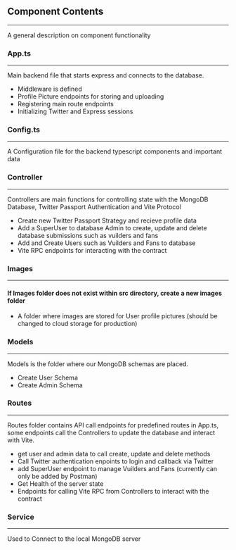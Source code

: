 ## Component Contents
---------------------

A general description on component functionality


### App.ts
------

Main backend file that starts express and connects to the database. 
- Middleware is defined
- Profile Picture endpoints for storing and uploading
- Registering main route endpoints
- Initializing Twitter and Express sessions


### Config.ts
------

A Configuration file for the backend typescript components
and important data


### Controller
----

Controllers are main functions for controlling state with the MongoDB Database, Twitter Passport Authentication and Vite Protocol
- Create new Twitter Passport Strategy and recieve profile data
- Add a SuperUser to database Admin to create, update and delete database submissions such as vuilders and fans
- Add and Create Users such as Vuilders and Fans to database
- Vite RPC endpoints for interacting with the contract

### Images
--------

#### If Images folder does not exist within src directory, create a new images folder

- A folder where images are stored for User profile pictures
    (should be changed to cloud storage for production)


### Models
------

Models is the folder where our MongoDB schemas are placed.
- Create User Schema
- Create Admin Schema

### Routes
-------

Routes folder contains API call endpoints for predefined routes in App.ts, some endpoints call the Controllers to update the database and interact with Vite.

- get user and admin data to call create, update and delete methods
- Call Twitter authentication enpoints to login and callback via Twitter
- add SuperUser endpoint to manage Vuilders and Fans
    (currently can only be added by Postman)
- Get Health of the server state
- Endpoints for calling Vite RPC from Controllers to interact with the contract


### Service
-----

Used to Connect to the local MongoDB server
